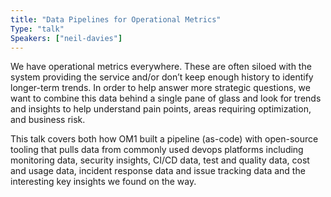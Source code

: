 ```yaml
---
title: "Data Pipelines for Operational Metrics"
Type: "talk"
Speakers: ["neil-davies"]
---
```


We have operational metrics everywhere. These are often siloed with the system providing the service and/or don’t keep enough history to identify longer-term trends. In order to help answer more strategic questions, we want to combine this data behind a single pane of glass and look for trends and insights to help understand pain points, areas requiring optimization, and business risk.

This talk covers both how OM1 built a pipeline (as-code) with open-source tooling that pulls data from commonly used devops platforms including monitoring data, security insights, CI/CD data, test and quality data, cost and usage data, incident response data and issue tracking data and the interesting key insights we found on the way.
